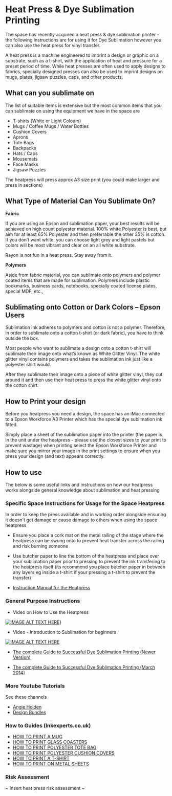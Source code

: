 
# Heat Press & Dye Sublimation Printing 

The space has recently acquired a heat press & dye sublimation printer - the following instructions are for using it for Dye Sublimation however you can also use the heat press for vinyl transfer. 

A heat press is a machine engineered to imprint a design or graphic on a substrate, such as a t-shirt, with the application of heat and pressure for a preset period of time. While heat presses are often used to apply designs to fabrics, specially designed presses can also be used to imprint designs on mugs, plates, jigsaw puzzles, caps, and other products.
 
## What can you sublimate on

The list of suitable items is extensive but the most common items that you can sublimate on using the equipment we have in the space are 

 - T-shirts (White or Light Colours) 
 - Mugs / Coffee Mugs / Water Bottles 
 - Cushion Covers
 - Aprons
 - Tote Bags 
 - Backpacks 
 - Hats / Caps 
 - Mousemats 
 - Face Masks
 - Jigsaw Puzzles 

The heatpress will press approx A3 size print (you could make larger and press in sections) 



## What Type of Material Can You Sublimate On?

**Fabric**

If you are using an Epson and sublimation paper, your best results will be achieved on high count polyester material. 100% white Polyester is best, but aim for at least 65% Polyester and then preferrable the other 35% is cotton. If you don’t want white, you can choose light grey and light pastels but colors will be most vibrant and clear on an all white substrate.

Rayon is not fun in a heat press. Stay away from it.

**Polymers**

Aside from fabric material, you can sublimate onto polymers and polymer coated items that are made for sublimation. Polymers include plastic bookmarks, business cards, notebooks, specially coated license plates, special MDF, etc.,

## Sublimating onto Cotton or Dark Colors – Epson Users

Sublimation ink adheres to polymers and cotton is not a polymer. Therefore, in order to sublimate onto a cotton t-shirt (or dark fabric), you have to think outside the box.

Most people who want to sublimate a design onto a cotton t-shirt will sublimate their image onto what’s known as White Glitter Vinyl. The white glitter vinyl contains polymers and takes the sublimation ink just like a polyester shirt would.

After they sublimate their image onto a piece of white glitter vinyl, they cut around it and then use their heat press to press the white glitter vinyl onto the cotton shirt.

## How to Print your design

Before you heatpress you need a design, the space has an iMac connected to a Epson Workforce A3 Printer which has the special dye sublimation ink fitted. 

Simply place a sheet of the sublimation paper into the printer (the paper is in the unit under the heatpress - please use the closest sizes to your print to prevent wastage) when printing select the Epson Workforce Printer and make sure you mirror your image in the print settings to ensure when you press your design (and text) appears correctly. 

## How to use 

The below is some useful links and instructions on how our heatpress works alongside general knowledge about sublimation and heat pressing 

### Specific Space Instructions for Usage for the Space Heatpress
In order to keep the press available and in working order alongside ensuring it doesn't get damage or cause damage to others when using the space heatpress 

 - Ensure you place a cork mat on the metal railing of the stage where the heatpress can be swung onto to prevent heat transfer across the railing and risk burning someone 
  
 - Use butcher paper to line the bottom of the heatpress and place over your sublimation paper prior to pressing to prevent the ink transfering to the heatpress itself (its recommend you place butcher paper in between any layers eg inside a t-shirt if your pressing a t-shirt to prevent the transfer)
 
 - [Instruction Manual for the Heatpress](https://github.com/HACManchester/documentation/blob/master/docs/instruction_manuals/yf10-1215_multifunction_heat_press_machine.pdf)
 
 
 ### General Purpose Instructions 
 
 - Video on How to Use the Heatpress
 
 [![IMAGE ALT TEXT HERE](https://img.youtube.com/vi/XVs_6HqCmsY/0.jpg)](https://www.youtube.com/watch?v=XVs_6HqCmsY)}
 
 -  Video - Introduction to Sublimation for beginners
 
 [![IMAGE ALT TEXT HERE](https://img.youtube.com/vi/Ns7macGAKwQ/0.jpg)](https://www.youtube.com/watch?v=Ns7macGAKwQ)
 
  - [The complete Guide to Successful Dye Sublimation Printing (Newer Version)](https://www.myenmart.com/Dye_Sublimation_Guide.pdf) 
 
 - [The complete Guide to Successful Dye Sublimation Printing (March 2014)](http://unisubproductsupport.weebly.com/uploads/3/7/5/4/37542039/sawgrass_sublimation_guide_-_march_2014.pdf) 

### More Youtube Tutorials 

See these channels 

 - [Angie Holden ](https://www.youtube.com/channel/UCCaxKlZATn7e_WbwB_h80hQ)
 -  [Design Bundles](https://www.youtube.com/channel/UCC-RMEXNNbgWUZJohvTjNBg)

### How to Guides (Inkexperts.co.uk) 

-   [HOW TO PRINT A MUG](https://www.inkexperts.co.uk/how-to-print-a-mug/)
-   [HOW TO PRINT GLASS COASTERS](https://www.inkexperts.co.uk/how-to-print-glass-coasters/)
-   [HOW TO PRINT POLYESTER TOTE BAG](https://www.inkexperts.co.uk/how-to-print-polyester-tote-bag/)
-   [HOW TO PRINT POLYESTER CUSHION COVERS](https://www.inkexperts.co.uk/how-to-print-polyester-cushion-covers/)
-   [HOW TO PRINT A T-SHIRT](https://www.inkexperts.co.uk/how-to-print-a-t-shirt/)
-   [HOW TO PRINT ON METAL SHEETS](https://www.inkexperts.co.uk/how-to-print-on-metal-sheets/)
### Risk Assessment

~ Insert heat press risk assessment ~
